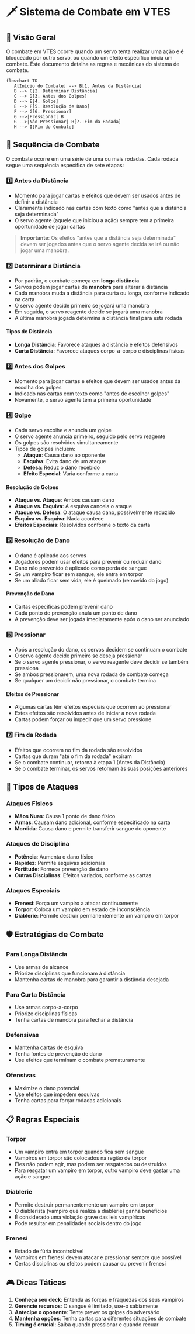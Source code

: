 # 🗡️ Sistema de Combate em VTES

## 📜 Visão Geral

O combate em VTES ocorre quando um servo tenta realizar uma ação e é bloqueado por outro servo, ou quando um efeito específico inicia um combate. Este documento detalha as regras e mecânicas do sistema de combate.

```mermaid
flowchart TD
   A[Início do Combate] --> B[1. Antes da Distância]
   B --> C[2. Determinar Distância]
   C --> D[3. Antes dos Golpes]
   D --> E[4. Golpe]
   E --> F[5. Resolução de Dano]
   F --> G[6. Pressionar]
   G -->|Pressionar| B
   G -->|Não Pressionar| H[7. Fim da Rodada]
   H --> I[Fim do Combate]
```

## 🔄 Sequência de Combate

O combate ocorre em uma série de uma ou mais rodadas. Cada rodada segue uma sequência específica de sete etapas:

### 1️⃣ Antes da Distância
- Momento para jogar cartas e efeitos que devem ser usados antes de definir a distância
- Claramente indicado nas cartas com texto como "antes que a distância seja determinada"
- O servo agente (aquele que iniciou a ação) sempre tem a primeira oportunidade de jogar cartas

> **Importante**: Os efeitos "antes que a distância seja determinada" devem ser jogados antes que o servo agente decida se irá ou não jogar uma manobra.

### 2️⃣ Determinar a Distância
- Por padrão, o combate começa em **longa distância**
- Servos podem jogar cartas de **manobra** para alterar a distância
- Cada manobra muda a distância para curta ou longa, conforme indicado na carta
- O servo agente decide primeiro se jogará uma manobra
- Em seguida, o servo reagente decide se jogará uma manobra
- A última manobra jogada determina a distância final para esta rodada

#### Tipos de Distância
- **Longa Distância**: Favorece ataques à distância e efeitos defensivos
- **Curta Distância**: Favorece ataques corpo-a-corpo e disciplinas físicas

### 3️⃣ Antes dos Golpes
- Momento para jogar cartas e efeitos que devem ser usados antes da escolha dos golpes
- Indicado nas cartas com texto como "antes de escolher golpes"
- Novamente, o servo agente tem a primeira oportunidade

### 4️⃣ Golpe
- Cada servo escolhe e anuncia um golpe
- O servo agente anuncia primeiro, seguido pelo servo reagente
- Os golpes são resolvidos simultaneamente
- Tipos de golpes incluem:
  - **Ataque**: Causa dano ao oponente
  - **Esquiva**: Evita dano de um ataque
  - **Defesa**: Reduz o dano recebido
  - **Efeito Especial**: Varia conforme a carta

#### Resolução de Golpes
- **Ataque vs. Ataque**: Ambos causam dano
- **Ataque vs. Esquiva**: A esquiva cancela o ataque
- **Ataque vs. Defesa**: O ataque causa dano, possivelmente reduzido
- **Esquiva vs. Esquiva**: Nada acontece
- **Efeitos Especiais**: Resolvidos conforme o texto da carta

### 5️⃣ Resolução de Dano
- O dano é aplicado aos servos
- Jogadores podem usar efeitos para prevenir ou reduzir dano
- Dano não prevenido é aplicado como perda de sangue
- Se um vampiro ficar sem sangue, ele entra em torpor
- Se um aliado ficar sem vida, ele é queimado (removido do jogo)

#### Prevenção de Dano
- Cartas específicas podem prevenir dano
- Cada ponto de prevenção anula um ponto de dano
- A prevenção deve ser jogada imediatamente após o dano ser anunciado

### 6️⃣ Pressionar
- Após a resolução do dano, os servos decidem se continuam o combate
- O servo agente decide primeiro se deseja pressionar
- Se o servo agente pressionar, o servo reagente deve decidir se também pressiona
- Se ambos pressionarem, uma nova rodada de combate começa
- Se qualquer um decidir não pressionar, o combate termina

#### Efeitos de Pressionar
- Algumas cartas têm efeitos especiais que ocorrem ao pressionar
- Estes efeitos são resolvidos antes de iniciar a nova rodada
- Cartas podem forçar ou impedir que um servo pressione

### 7️⃣ Fim da Rodada
- Efeitos que ocorrem no fim da rodada são resolvidos
- Cartas que duram "até o fim da rodada" expiram
- Se o combate continuar, retorna à etapa 1 (Antes da Distância)
- Se o combate terminar, os servos retornam às suas posições anteriores

## 🎯 Tipos de Ataques

### Ataques Físicos
- **Mãos Nuas**: Causa 1 ponto de dano físico
- **Armas**: Causam dano adicional, conforme especificado na carta
- **Mordida**: Causa dano e permite transferir sangue do oponente

### Ataques de Disciplina
- **Potência**: Aumenta o dano físico
- **Rapidez**: Permite esquivas adicionais
- **Fortitude**: Fornece prevenção de dano
- **Outras Disciplinas**: Efeitos variados, conforme as cartas

### Ataques Especiais
- **Frenesi**: Força um vampiro a atacar continuamente
- **Torpor**: Coloca um vampiro em estado de inconsciência
- **Diablerie**: Permite destruir permanentemente um vampiro em torpor

## 🛡️ Estratégias de Combate

### Para Longa Distância
- Use armas de alcance
- Priorize disciplinas que funcionam à distância
- Mantenha cartas de manobra para garantir a distância desejada

### Para Curta Distância
- Use armas corpo-a-corpo
- Priorize disciplinas físicas
- Tenha cartas de manobra para fechar a distância

### Defensivas
- Mantenha cartas de esquiva
- Tenha fontes de prevenção de dano
- Use efeitos que terminam o combate prematuramente

### Ofensivas
- Maximize o dano potencial
- Use efeitos que impedem esquivas
- Tenha cartas para forçar rodadas adicionais

## 📋 Regras Especiais

### Torpor
- Um vampiro entra em torpor quando fica sem sangue
- Vampiros em torpor são colocados na região de torpor
- Eles não podem agir, mas podem ser resgatados ou destruídos
- Para resgatar um vampiro em torpor, outro vampiro deve gastar uma ação e sangue

### Diablerie
- Permite destruir permanentemente um vampiro em torpor
- O diablerista (vampiro que realiza a diablerie) ganha benefícios
- É considerado uma violação grave das leis vampíricas
- Pode resultar em penalidades sociais dentro do jogo

### Frenesi
- Estado de fúria incontrolável
- Vampiros em frenesi devem atacar e pressionar sempre que possível
- Certas disciplinas ou efeitos podem causar ou prevenir frenesi

## 🎮 Dicas Táticas

1. **Conheça seu deck**: Entenda as forças e fraquezas dos seus vampiros
2. **Gerencie recursos**: O sangue é limitado, use-o sabiamente
3. **Antecipe o oponente**: Tente prever os golpes do adversário
4. **Mantenha opções**: Tenha cartas para diferentes situações de combate
5. **Timing é crucial**: Saiba quando pressionar e quando recuar 